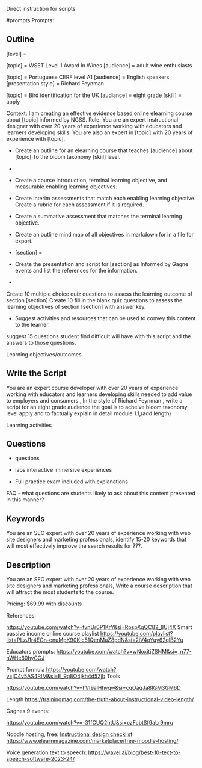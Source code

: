 
Direct instruction for scripts 


#prompts
Prompts:

## Outline

[level] = 


[topic] = WSET Level 1 Award in Wines
[audience] = adult wine enthusiasts 

[topic] = Portuguese CERF level A1
[audience] = English speakers
[presentation style] = Richard Feynman 

[topic] = Bird identification for the UK
[audiance] = eight grade
[skill] = apply

Context: I am creating an effective evidence based online elearning course about [topic] informed by NGSS.
Role: You are an expert instructional designer with over 20 years of experience working with educators and learners developing skills. You are also an expert in [topic] with 20 years of experience with [topic].
- Create an outline for an elearning course that teaches [audience] about [topic] To the bloom taxonomy [skill] level.
- 
- Create a course introduction, terminal learning objective, and measurable enabling learning objectives.  
    
- Create interim assessments that match each enabling learning objective. Create a rubric for each assessment if it is required.
    
- Create a summative assessment that matches the terminal learning objective.
- Create an outline mind map of all objectives in markdown for in a file for export.


- [section] = 
- Create the presentation and script for [section] as Informed by Gagne events and list the references for the information.
-
Create 10 multiple choice quiz questions to assess the learning outcome of section [section]
	Create 10 fill in the blank quiz questions to assess the learning objectives of section [section] with answer key.


 -  Suggest activities and resources that can be used to convey this content to the learner. 

suggest 15 questions student find difficult will have with this script and the answers to those questions.

Learning objectives/outcomes

## Write the Script

You are an expert course developer with over 20 years of experience working with educators and learners developing skills needed to add value to employers and consumers , In the style of Richard Feynman , write a script for an eight grade audience  the goal is to acheive bloom taxonomy level apply and to factually explain in detail module 1.1,(add length)

Learning activities 
## Questions 
- questions

 - labs interactive immersive experiences 

 - Full practice exam included with explanations 

FAQ - what questions are students likely to ask about this content presented in this manner?


## Keywords 
You are an SEO expert with over 20 years of experience working with web site designers and marketing professionals, identify 15-20 keywords that will most effectively improve the search results for ???.

## Description 
You are an SEO expert with over 20 years of experience working with web site designers and marketing professionals, Write a course description that will attract the most students to the course.


Pricing: $69.99 with discounts

References:

https://youtube.com/watch?v=tvnUr0P1KrY&si=RpspXgQC82_8Uj4X
Smart passive income online course playlist
https://youtube.com/playlist?list=PLzJ1r4EGn-enuMpK90Kic51QenMuZ8pdN&si=2iV4oYuy62qlB2Yu

Educators prompts:
https://youtube.com/watch?v=wNoxitjZSNM&si=_n77-nWHe60hyCGJ

Prompt formula 
https://youtube.com/watch?v=jC4v5AS4RIM&si=E_9q8O4jkh4d5Zjb
Tools

https://youtube.com/watch?v=hVI9alHhvqw&si=cqOaqJa8IGM3GM6D

Length
https://trainingmag.com/the-truth-about-instructional-video-length/

Gagnes 9 events:

https://youtube.com/watch?v=-31fCUQ2htU&si=czFcbtSf9aLr9mru

Noodle hosting, free: 
[Instructional design checklist](https://peckconsulting.s3.amazonaws.com/Become+an+ID+Checklist.pdf)
https://www.elearnmagazine.com/marketplace/free-moodle-hosting/

Voice generation text to speech:
https://wavel.ai/blog/best-10-text-to-speech-software-2023-24/

